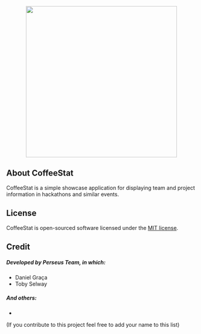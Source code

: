 <p align="center"><img src="#" width="400"></p>

## About CoffeeStat

CoffeeStat is a simple showcase application for displaying team and project information in hackathons and similar events.

## License

CoffeeStat is open-sourced software licensed under the [MIT license](https://opensource.org/licenses/MIT).

## Credit

##### Developed by Perseus Team, in which:
 * Daniel Graça
 * Toby Selway

##### And others:

*

(If you contribute to this project feel free to add your name to this list)
